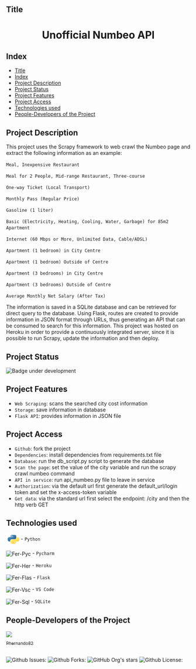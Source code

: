 ## Title

<h1 align="center"> Unofficial Numbeo API </h1>

## Index

* [Title](#title)
* [Index](#index)
* [Project Description](#project-description)
* [Project Status](#project-status)
* [Project Features](#project-features)
* [Project Access](#project-access)
* [Technologies used](#technologies-used)
* [People-Developers of the Project](#people-developers-of-the-project)

## Project Description

This project uses the Scrapy framework to web crawl the Numbeo page and extract the following information as an example:

`Meal, Inexpensive Restaurant`	

`Meal for 2 People, Mid-range Restaurant, Three-course`

`One-way Ticket (Local Transport)`

`Monthly Pass (Regular Price)`

`Gasoline (1 liter)`

`Basic (Electricity, Heating, Cooling, Water, Garbage) for 85m2 Apartment`

`Internet (60 Mbps or More, Unlimited Data, Cable/ADSL)`	

`Apartment (1 bedroom) in City Centre`

`Apartment (1 bedroom) Outside of Centre`

`Apartment (3 bedrooms) in City Centre`

`Apartment (3 bedrooms) Outside of Centre`

`Average Monthly Net Salary (After Tax)`

The information is saved in a SQLite database and can be retrieved for direct query to the database. Using Flask, routes are created to provide information in JSON format through URLs, thus generating an API that can be consumed to search for this information. This project was hosted on Heroku in order to provide a continuously integrated server, since it is possible to run Scrapy, update the information and then deploy.


## Project Status
![Badge under development](http://img.shields.io/static/v1?label=STATUS&message=UNDER%20DEVELOPMENT&color=GREEN&style=for-the-badge)

## Project Features

- `Web Scraping`: scans the searched city cost information
- `Storage`: save information in database
- `Flask API`: provides information in JSON file

## Project Access

- `Github`: fork the project
- `Dependencies`: install dependencies from requirements.txt file
- `Database`: run the db_script.py script to generate the database
- `Scan the page`: set the value of the city variable and run the scrapy crawl numbeo command
- `API in service`: run api_numbeo.py file to leave in service
- `Authorization`: via the default url first generate the default_url/login token and set the x-access-token variable
- `Get data`: via the standard url first select the endpoint: /city and then the http verb GET

## Technologies used


  <img align="center" alt="Fer-Python" height="30" width="40" src="https://raw.githubusercontent.com/devicons/devicon/master/icons/python/python-original.svg">- `Python`
  
  <img align="center" alt="Fer-Pyc" height="30" width="40"   src="https://cdn.jsdelivr.net/gh/devicons/devicon/icons/pycharm/pycharm-original.svg" /> - `Pycharm`
  
  <img align="center" alt="Fer-Her" height="30" width="40"   src="https://cdn.jsdelivr.net/gh/devicons/devicon/icons/heroku/heroku-original.svg" /> - `Heroku` 
  
  <img align="center" alt="Fer-Flas" height="30" width="40"  src="https://cdn.jsdelivr.net/gh/devicons/devicon/icons/flask/flask-original.svg" /> - `Flask`
  
  <img align="center" alt="Fer-Vsc" height="30" width="40"   src="https://cdn.jsdelivr.net/gh/devicons/devicon/icons/vscode/vscode-original-wordmark.svg" /> - `VS Code`
  
  <img align="center" alt="Fer-Sql" height="30" width="40"   src="https://cdn.jsdelivr.net/gh/devicons/devicon/icons/sqlite/sqlite-original.svg" /> - `SQLite`

## People-Developers of the Project
[<img src="https://github.com/Phernando82.png?size=460" width=115><br><sub>Phernando82</sub>](https://github.com/Phernando82) 
##
![Github Issues:](https://img.shields.io/github/issues/Phernando82/api_cost_of_living)
![Github Forks:](https://img.shields.io/github/forks/Phernando82/api_cost_of_living)
![GitHub Org's stars](https://img.shields.io/github/stars/Phernando82/api_cost_of_living)
![Github License:](https://img.shields.io/github/license/Phernando82/api_cost_of_living)

